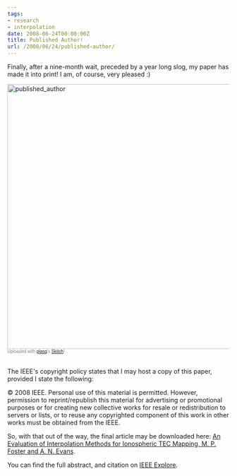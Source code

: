 ```yaml
---
tags:
- research
- interpolation
date: 2008-06-24T00:00:00Z
title: Published Author!
url: /2008/06/24/published-author/
---
```


Finally, after a nine-month wait, preceded by a year long slog, my paper has made it into print! I am, of course, very pleased :)

<div class="thumbnail"><a href="http://skitch.com/mattfoster/qmuj/published-author"><img src="http://img.skitch.com/20080624-jktd5r6c8tpusiefm93jm724sm.jpg" alt="published_author" width="600px" /></a><br /><span style="font-family: Lucida Grande, Trebuchet, sans-serif, Helvetica, Arial; font-size: 10px; color: #808080">Uploaded with <a href="http://plasq.com/">plasq</a>'s <a href="http://skitch.com">Skitch</a>!</span></div>
<br />

The IEEE's copyright policy states that I may host a copy of this paper, provided I state the following: 

&copy; 2008 IEEE. Personal use of this material is permitted. However, permission to reprint/republish this material for advertising or promotional purposes or for creating new collective works for resale or redistribution to servers or lists, or to reuse any copyrighted component of this work in other works must be obtained from the IEEE.

So, with that out of the way, the final article may be downloaded here: [An Evaluation of Interpolation Methods for Ionospheric TEC Mapping, M. P. Foster and A. N. Evans](http://files.hackerific.net/igarss_interpolation.pdf).

You can find the full abstract, and citation on [IEEE Explore](http://ieeexplore.ieee.org/xpls/abs_all.jsp?isnumber=4544940&arnumber=4544944&count=31&index=30). 


